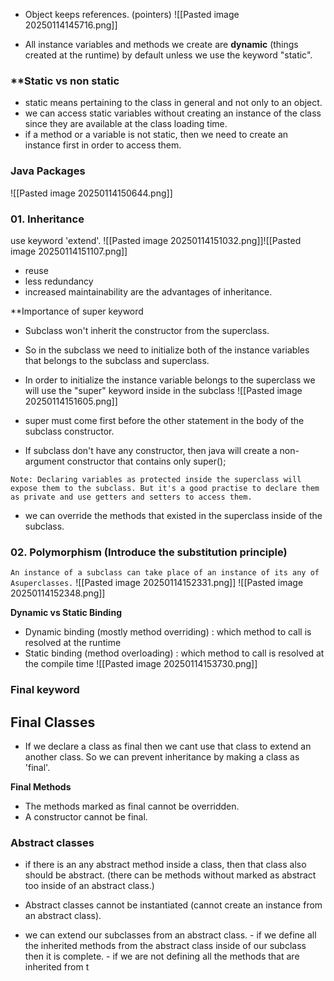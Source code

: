 - Object keeps references. (pointers)
![[Pasted image 20250114145716.png]]

- All instance variables and methods we create are **dynamic** (things created at the runtime) by default unless we use the keyword "static".

### **Static  vs non static

- static means pertaining to the class in general and not only to an object.
- we can access static variables without creating an instance of the class since they are available at the class loading time.
- if a method or a variable is not static, then we need to create an instance first in order to access them.

### Java Packages
![[Pasted image 20250114150644.png]]

### 01. Inheritance

use keyword  'extend'.
![[Pasted image 20250114151032.png]]![[Pasted image 20250114151107.png]]

 - reuse
 - less redundancy
 - increased maintainability are the advantages of inheritance.

**Importance of super keyword

- Subclass won't inherit the constructor from the superclass.
- So in the subclass we need to initialize both of the instance variables that belongs to the subclass and superclass. 
- In order to initialize the instance variable belongs to the superclass we will use the  "super" keyword inside in the subclass
![[Pasted image 20250114151605.png]]

- super must come first before the other statement in the body of the subclass constructor.
- If subclass don't have any constructor, then java will create a non-argument constructor that contains only super();

`Note: Declaring variables as protected inside the superclass will expose them to the subclass. But it's a good practise to declare them as private and use getters and setters to access them.`

- we can override the methods that existed in the superclass inside of the subclass. 

### 02. Polymorphism (Introduce the substitution principle)

`An instance of a subclass can take place of an instance of its any of Asuperclasses.`
![[Pasted image 20250114152331.png]]
![[Pasted image 20250114152348.png]]

**Dynamic vs Static Binding**

- Dynamic binding (mostly method overriding) : which method to call is resolved at the runtime
- Static binding (method overloading) : which method to call is resolved at the compile time
![[Pasted image 20250114153730.png]]

### Final keyword

## Final Classes

- If we declare a class as final then we cant use that class to extend an another class. So we can prevent inheritance by making a class as 'final'.

**Final Methods**

- The methods marked as final cannot be overridden.
- A constructor cannot be final.


### Abstract classes

- if there is an any abstract method inside a class, then that class also should be abstract. (there can be methods without marked as abstract too inside of an abstract class.)
- Abstract classes cannot be instantiated (cannot create an instance from an abstract class).

- we can extend our subclasses from an abstract class.
		- if we define all the inherited methods from the abstract class inside of our subclass then it is complete.
		- if we are not defining all the methods that are inherited from t